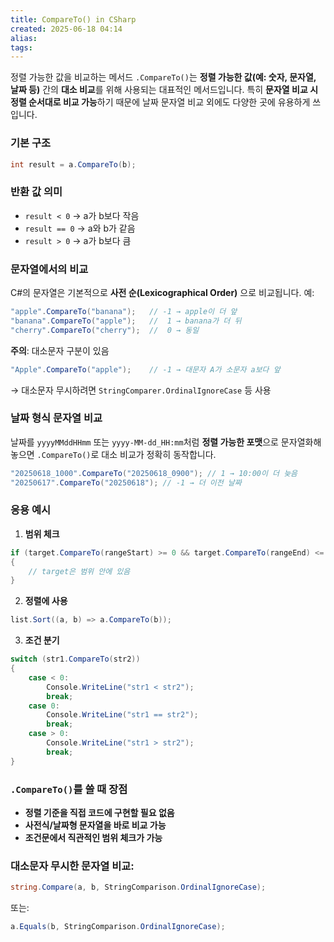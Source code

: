 ```yaml
---
title: CompareTo() in CSharp
created: 2025-06-18 04:14
alias:
tags:
---
```

정렬 가능한 값을 비교하는 메서드
`.CompareTo()`는 **정렬 가능한 값(예: 숫자, 문자열, 날짜 등)** 간의 **대소 비교**를 위해 사용되는 대표적인 메서드입니다. 
특히 **문자열 비교 시 정렬 순서대로 비교 가능**하기 때문에 
날짜 문자열 비교 외에도 다양한 곳에 유용하게 쓰입니다.

### 기본 구조

```csharp
int result = a.CompareTo(b);
```

### 반환 값 의미

- `result < 0` → a가 b보다 작음
- `result == 0` → a와 b가 같음
- `result > 0` → a가 b보다 큼
    

### 문자열에서의 비교

C#의 문자열은 기본적으로 **사전 순(Lexicographical Order)** 으로 비교됩니다. 예:

```csharp
"apple".CompareTo("banana");   // -1 → apple이 더 앞
"banana".CompareTo("apple");   //  1 → banana가 더 뒤
"cherry".CompareTo("cherry");  //  0 → 동일
```

**주의**: 대소문자 구분이 있음

```csharp
"Apple".CompareTo("apple");    // -1 → 대문자 A가 소문자 a보다 앞
```

→ 대소문자 무시하려면 `StringComparer.OrdinalIgnoreCase` 등 사용


### 날짜 형식 문자열 비교

날짜를 `yyyyMMddHHmm` 또는 `yyyy-MM-dd_HH:mm`처럼 **정렬 가능한 포맷**으로 문자열화해 놓으면 `.CompareTo()`로 대소 비교가 정확히 동작합니다.

```csharp
"20250618_1000".CompareTo("20250618_0900"); // 1 → 10:00이 더 늦음
"20250617".CompareTo("20250618"); // -1 → 더 이전 날짜
```

### 응용 예시

1. **범위 체크**

```csharp
if (target.CompareTo(rangeStart) >= 0 && target.CompareTo(rangeEnd) <= 0)
{
    // target은 범위 안에 있음
}
```

2. **정렬에 사용**

```csharp
list.Sort((a, b) => a.CompareTo(b));
```

3. **조건 분기**

```csharp
switch (str1.CompareTo(str2))
{
    case < 0:
        Console.WriteLine("str1 < str2");
        break;
    case 0:
        Console.WriteLine("str1 == str2");
        break;
    case > 0:
        Console.WriteLine("str1 > str2");
        break;
}
```


### `.CompareTo()`를 쓸 때 장점

- **정렬 기준을 직접 코드에 구현할 필요 없음**
- **사전식/날짜형 문자열을 바로 비교 가능**
- **조건문에서 직관적인 범위 체크가 가능**
    


### 대소문자 무시한 문자열 비교:

```csharp
string.Compare(a, b, StringComparison.OrdinalIgnoreCase);
```

또는:

```csharp
a.Equals(b, StringComparison.OrdinalIgnoreCase);
```


